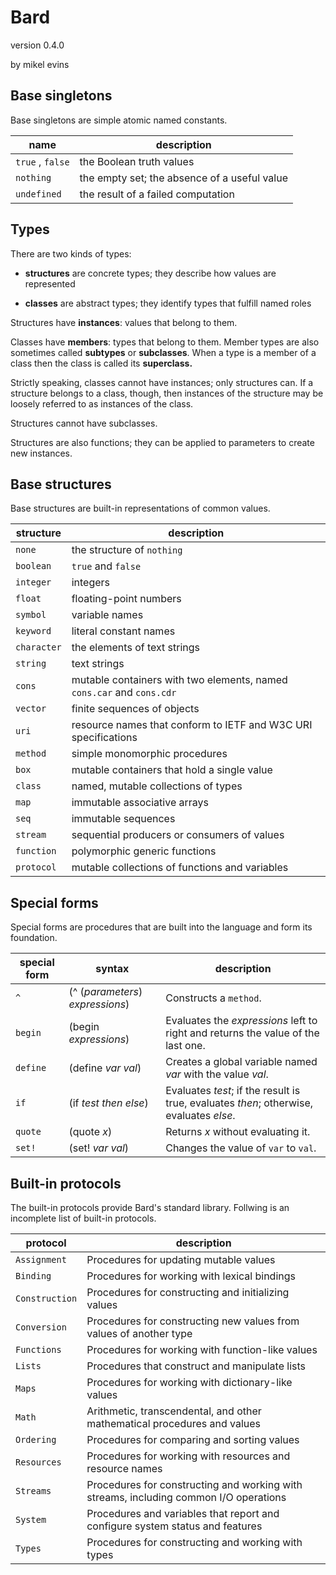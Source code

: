 # Bard

version 0.4.0

by mikel evins

## Base singletons
Base singletons are simple atomic named constants.


name | description
---- | -----------
`true` , `false` | the Boolean truth values 
`nothing`        | the empty set; the absence of a useful value 
`undefined`      | the result of a failed computation 


## Types

There are two kinds of types: 

* **structures** are concrete types; they describe how values are represented

* **classes** are abstract types; they identify types that fulfill named roles

Structures have **instances**: values that belong to them.

Classes have **members**: types that belong to them. Member types are also sometimes called **subtypes** or **subclasses**. When a type is a member of a class then the class is called its **superclass.**

Strictly speaking, classes cannot have instances; only structures can. If a structure belongs to a class, though, then instances of the structure may be loosely referred to as instances of the class.

Structures cannot have subclasses.

Structures are also functions; they can be applied to parameters to create new instances.

## Base structures
Base structures are built-in representations of common values. 

|structure|description|
|---------|-----------|  
|`none`|the structure of `nothing`|  
|`boolean`|`true` and `false`|  
|`integer`|integers|  
|`float`|floating-point numbers|  
|`symbol`|variable names|  
|`keyword`|literal constant names|  
|`character`|the elements of text strings|  
|`string`|text strings|  
|`cons`|mutable containers with two elements, named `cons.car` and `cons.cdr`|  
|`vector`|finite sequences of objects|  
|`uri`|resource names that conform to IETF and W3C URI specifications|  
|`method`|simple monomorphic procedures|
|`box`|mutable containers that hold a single value|
|`class`|named, mutable collections of types|
|`map`|immutable associative arrays|
|`seq`|immutable sequences|
|`stream`|sequential producers or consumers of values|
|`function`|polymorphic generic functions|
|`protocol`|mutable collections of functions and variables|


## Special forms

Special forms are procedures that are built into the language and form its foundation. 

|special form|syntax|description|  
|------------|------|-----------|
|`^`|(^ (*parameters*) *expressions*)| Constructs a `method`. |  
|`begin`|(begin *expressions*)| Evaluates the *expressions* left to right and returns the value of the last one.|  
|`define`|(define *var* *val*)| Creates a global variable named *var* with the value *val*.|  
|`if`|(if *test* *then* *else*)| Evaluates *test*; if the result is true, evaluates *then*; otherwise, evaluates *else*.|  
|`quote`|(quote *x*) | Returns *x* without evaluating it.	|  
|`set!`|(set! *var* *val*)| Changes the value of `var` to `val`.|  

## Built-in protocols

The built-in protocols provide Bard's standard library. Follwing is an incomplete list of built-in protocols.

|protocol|description|
|--------|-----------|  
|`Assignment`|Procedures for updating mutable values|  
|`Binding`|Procedures for working with lexical bindings|  
|`Construction`|Procedures for constructing and initializing values|  
|`Conversion`|Procedures for constructing new values from values of another type|  
|`Functions`|Procedures for working with function-like values|  
|`Lists`|Procedures that construct and manipulate lists|  
|`Maps`|Procedures for working with dictionary-like values|  
|`Math`|Arithmetic, transcendental, and other mathematical procedures and values|  
|`Ordering`|Procedures for comparing and sorting values|  
|`Resources`|Procedures for working with resources and resource names|  
|`Streams`|Procedures for constructing and working with streams, including common I/O operations|  
|`System`|Procedures and variables that report and configure system status and features |  
|`Types`|Procedures for constructing and working with types |  

